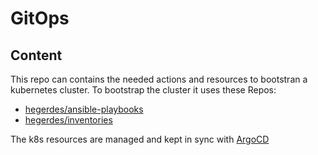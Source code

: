 # GitOps

## Content
This repo can contains the needed actions and resources to bootstran a kubernetes cluster.
To bootstrap the cluster it uses these Repos:
 * [hegerdes/ansible-playbooks](https://github.com/hegerdes/ansible-playbooks)
 * [hegerdes/inventories](https://github.com/hegerdes/inventories)

The k8s resources are managed and kept in sync with [ArgoCD](https://argo-cd.readthedocs.io/en/stable/)
